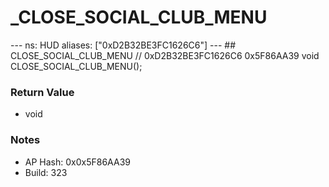 # _CLOSE_SOCIAL_CLUB_MENU

--- ns: HUD aliases: ["0xD2B32BE3FC1626C6"] --- ## CLOSE_SOCIAL_CLUB_MENU  // 0xD2B32BE3FC1626C6 0x5F86AA39 void CLOSE_SOCIAL_CLUB_MENU();

### Return Value
* void

### Notes
* AP Hash: 0x0x5F86AA39
* Build: 323

